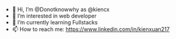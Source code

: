 - 👋 Hi, I’m @Donotknowwhy as @kiencx
- 👀 I’m interested in web developer
- 🌱 I’m currently learning Fullstacks
- 📫 How to reach me: https://www.linkedin.com/in/kienxuan217
<!---
Donotknowwhy/Donotknowwhy is a ✨ special ✨ repository because its `README.md` (this file) appears on your GitHub profile.
You can click the Preview link to take a look at your changes.
--->


